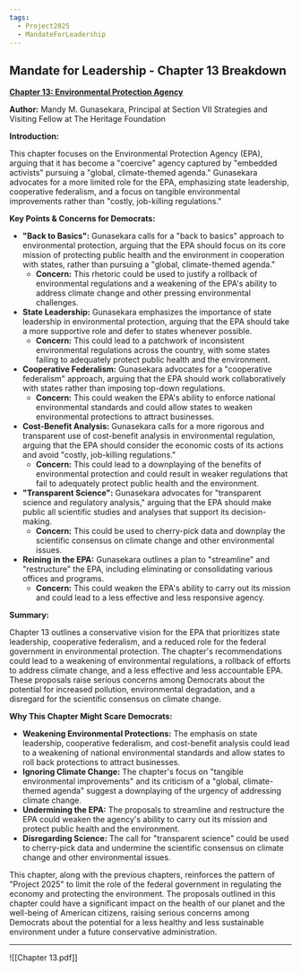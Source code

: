 ```yaml
---
tags:
  - Project2025
  - MandateForLeadership
---
```

## Mandate for Leadership - Chapter 13 Breakdown

**[Chapter 13: Environmental Protection Agency](../../documents/project_2025_chapters/chapter_13.pdf)**

**Author:** Mandy M. Gunasekara, Principal at Section VII Strategies and Visiting Fellow at The Heritage Foundation

**Introduction:**

This chapter focuses on the Environmental Protection Agency (EPA), arguing that it has become a "coercive" agency captured by "embedded activists" pursuing a "global, climate-themed agenda." Gunasekara advocates for a more limited role for the EPA, emphasizing state leadership, cooperative federalism, and a focus on tangible environmental improvements rather than "costly, job-killing regulations."

**Key Points & Concerns for Democrats:**

* **"Back to Basics":** Gunasekara calls for a "back to basics" approach to environmental protection, arguing that the EPA should focus on its core mission of protecting public health and the environment in cooperation with states, rather than pursuing a "global, climate-themed agenda."
    * **Concern:** This rhetoric could be used to justify a rollback of environmental regulations and a weakening of the EPA's ability to address climate change and other pressing environmental challenges.
* **State Leadership:** Gunasekara emphasizes the importance of state leadership in environmental protection, arguing that the EPA should take a more supportive role and defer to states whenever possible.
    * **Concern:** This could lead to a patchwork of inconsistent environmental regulations across the country, with some states failing to adequately protect public health and the environment.
* **Cooperative Federalism:** Gunasekara advocates for a "cooperative federalism" approach, arguing that the EPA should work collaboratively with states rather than imposing top-down regulations.
    * **Concern:** This could weaken the EPA's ability to enforce national environmental standards and could allow states to weaken environmental protections to attract businesses.
* **Cost-Benefit Analysis:** Gunasekara calls for a more rigorous and transparent use of cost-benefit analysis in environmental regulation, arguing that the EPA should consider the economic costs of its actions and avoid "costly, job-killing regulations."
    * **Concern:** This could lead to a downplaying of the benefits of environmental protection and could result in weaker regulations that fail to adequately protect public health and the environment.
* **"Transparent Science":** Gunasekara advocates for "transparent science and regulatory analysis," arguing that the EPA should make public all scientific studies and analyses that support its decision-making.
    * **Concern:** This could be used to cherry-pick data and downplay the scientific consensus on climate change and other environmental issues.
* **Reining in the EPA:** Gunasekara outlines a plan to "streamline" and "restructure" the EPA, including eliminating or consolidating various offices and programs.
    * **Concern:** This could weaken the EPA's ability to carry out its mission and could lead to a less effective and less responsive agency.

**Summary:**

Chapter 13 outlines a conservative vision for the EPA that prioritizes state leadership, cooperative federalism, and a reduced role for the federal government in environmental protection. The chapter's recommendations could lead to a weakening of environmental regulations, a rollback of efforts to address climate change, and a less effective and less accountable EPA. These proposals raise serious concerns among Democrats about the potential for increased pollution, environmental degradation, and a disregard for the scientific consensus on climate change.

**Why This Chapter Might Scare Democrats:**

* **Weakening Environmental Protections:** The emphasis on state leadership, cooperative federalism, and cost-benefit analysis could lead to a weakening of national environmental standards and allow states to roll back protections to attract businesses.
* **Ignoring Climate Change:** The chapter's focus on "tangible environmental improvements" and its criticism of a "global, climate-themed agenda" suggest a downplaying of the urgency of addressing climate change.
* **Undermining the EPA:** The proposals to streamline and restructure the EPA could weaken the agency's ability to carry out its mission and protect public health and the environment.
* **Disregarding Science:** The call for "transparent science" could be used to cherry-pick data and undermine the scientific consensus on climate change and other environmental issues.

This chapter, along with the previous chapters, reinforces the pattern of "Project 2025" to limit the role of the federal government in regulating the economy and protecting the environment. The proposals outlined in this chapter could have a significant impact on the health of our planet and the well-being of American citizens, raising serious concerns among Democrats about the potential for a less healthy and less sustainable environment under a future conservative administration. 

----

![[Chapter 13.pdf]]